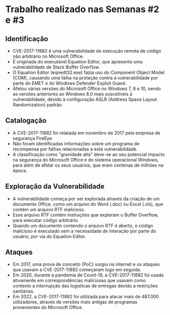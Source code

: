 # Trabalho realizado nas Semanas #2 e #3

## Identificação

- CVE-2017-11882 é uma vulnerabilidade de execução remota de código não arbitrário no Microsoft Office.
- É originada do executável Equation Editor, que apresenta uma vulnerabilidade de Stack Buffer Overflow.
- O Equation Editor (eqnedt32.exe) fazia uso do Component Object Model (COM), causando uma falha na proteção contra a vulnerabilidade por parte do EMET e do Windows Defender Exploit Guard.
- Afetou várias versões do Microsoft Office no Windows 7, 8 e 10, sendo as versões anteriores ao Windows 8.0 mais suscetíveis à vulnerabilidade, devido à configuração ASLR (Address Space Layout Randomization) padrão.

## Catalogação

- A CVE-2017-11882 foi relatada em novembro de 2017 pela empresa de segurança FireEye. 
- Não foram identificadas informações sobre um programa de recompensa por falhas relacionadas a esta vulnerabilidade. 
- A classificação como "gravidade alta" deve-se ao seu potencial impacto na segurança do Microsoft Office e do sistema operacional Windows, para além de afetar os seus usuários, que eram centenas de milhões na época.

## Exploração da Vulnerabilidade

- A vulnerabilidade começa por ser explorada através da criação de um documento Office, como um arquivo do Word (.doc) ou Excel (.xls), que contém um arquivo RTF malicioso.
- Esse arquivo RTF contém instruções que exploram o Buffer Overflow, para executar código arbitrário.
- Quando um documento contendo o arquivo RTF é aberto, o código malicioso é executado sem a necessidade de interação por parte do usuário, por via do Equation Editor.

## Ataques

- Em 2017, uma prova de conceito (PoC) surgiu na internet e os ataques que usavam a CVE-2017-11882 começaram logo em seguida.
- Em 2020, durante a pandemia de Covid-19, a CVE-2017-11882 foi usada ativamente em correspondências maliciosas que usavam como contexto a interrupção das logísticas de entregas devido a restrições sanitárias.
- Em 2022, a CVE-2017-11882 foi utilizada para atacar mais de 487.000 utilizadores, através de versões mais antigas de programas provenientes do Microsoft Office.
